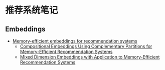 # 推荐系统笔记

## Embeddings

* [Memory-efficient embeddings for recommendation systems](https://keras.io/examples/keras_recipes/memory_efficient_embeddings/)
  - [Compositional Embeddings Using Complementary Partitions for Memory-Efficient Recommendation Systems](https://arxiv.org/abs/1909.02107)
  - [Mixed Dimension Embeddings with Application to Memory-Efficient Recommendation Systems](https://arxiv.org/abs/1909.11810)
